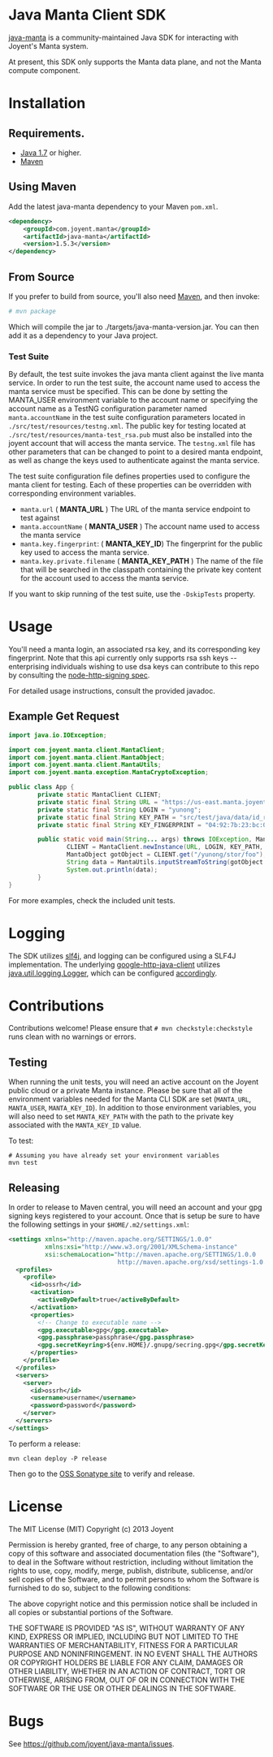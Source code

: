 # Java Manta Client SDK

[java-manta](http://joyent.github.com/java-manta) is a community-maintained Java
SDK for interacting with Joyent's Manta system.

At present, this SDK only supports the Manta data plane, and not the Manta
compute component.

# Installation
## Requirements.
* [Java 1.7](http://www.oracle.com/technetwork/java/javase/downloads/index.html) or higher.
* [Maven](https://maven.apache.org/)

## Using Maven
Add the latest java-manta dependency to your Maven `pom.xml`.

```xml
<dependency>
    <groupId>com.joyent.manta</groupId>
    <artifactId>java-manta</artifactId>
    <version>1.5.3</version>
</dependency>
```

## From Source
If you prefer to build from source, you'll also need
[Maven](https://maven.apache.org/), and then invoke:

``` bash
# mvn package
```

Which will compile the jar to ./targets/java-manta-version.jar. You can then
add it as a dependency to your Java project.

### Test Suite
By default, the test suite invokes the java manta client against the live manta
service.  In order to run the test suite, the account name used to access the
manta service must be specified.  This can be done by setting the MANTA_USER
environment variable to the account name or specifying the account name as a
TestNG configuration parameter named `manta.accountName` in the test suite
configuration parameters located in `./src/test/resources/testng.xml`.
The public key for testing located at `./src/test/resources/manta-test_rsa.pub`
must also be installed into the joyent account that will access the manta
service.  The `testng.xml` file has other parameters that can be changed to point
to a desired manta endpoint, as well as change the keys used to authenticate
against the manta service.

The test suite configuration file defines properties used to configure the manta client for testing.
Each of these properties can be overridden with corresponding environment variables.

* `manta.url` ( **MANTA_URL** )
The URL of the manta service endpoint to test against
* `manta.accountName` ( **MANTA_USER** )
The account name used to access the manta service
* `manta.key.fingerprint`: ( **MANTA_KEY_ID**)
The fingerprint for the public key used to access the manta service.
* `manta.key.private.filename` ( **MANTA_KEY_PATH** )
The name of the file that will be searched in the classpath containing the private key content
for the account used to access the manta service.
 
If you want to skip running of the test suite, use the `-DskipTests` property.

# Usage

You'll need a manta login, an associated rsa key, and its corresponding key
fingerprint. Note that this api currently only supports rsa ssh keys --
enterprising individuals wishing to use dsa keys can contribute to this repo by
consulting the [node-http-signing
spec](https://github.com/joyent/node-http-signature/blob/master/http_signing.md).

For detailed usage instructions, consult the provided javadoc.

## Example Get Request
``` java
import java.io.IOException;

import com.joyent.manta.client.MantaClient;
import com.joyent.manta.client.MantaObject;
import com.joyent.manta.client.MantaUtils;
import com.joyent.manta.exception.MantaCryptoException;

public class App {
        private static MantaClient CLIENT;
        private static final String URL = "https://us-east.manta.joyent.com";
        private static final String LOGIN = "yunong";
        private static final String KEY_PATH = "src/test/java/data/id_rsa";
        private static final String KEY_FINGERPRINT = "04:92:7b:23:bc:08:4f:d7:3b:5a:38:9e:4a:17:2e:df";

        public static void main(String... args) throws IOException, MantaCryptoException {
                CLIENT = MantaClient.newInstance(URL, LOGIN, KEY_PATH, KEY_FINGERPRINT);
                MantaObject gotObject = CLIENT.get("/yunong/stor/foo");
                String data = MantaUtils.inputStreamToString(gotObject.getDataInputStream());
                System.out.println(data);
        }
}
```

For more examples, check the included unit tests.

# Logging

The SDK utilizes [slf4j](http://www.slf4j.org/), and logging
can be configured using a SLF4J implementation. The underlying
[google-http-java-client](https://code.google.com/p/google-http-java-client/)
utilizes
[java.util.logging.Logger](http://docs.oracle.com/javase/7/docs/api/java/util/logging/Logger.html),
which can be configured
[accordingly](https://code.google.com/p/google-http-java-client/wiki/HTTP).

# Contributions

Contributions welcome! Please ensure that `# mvn checkstyle:checkstyle` runs
clean with no warnings or errors.

## Testing

When running the unit tests, you will need an active account on the Joyent public 
cloud or a private Manta instance. Please be sure that all of the environment
variables needed for the Manta CLI SDK are set (`MANTA_URL`, `MANTA_USER`,
`MANTA_KEY_ID`). In addition to those environment variables, you will also need to
set `MANTA_KEY_PATH` with the path to the private key associated with the
`MANTA_KEY_ID` value.

To test:
```
# Assuming you have already set your environment variables
mvn test
```

## Releasing

In order to release to Maven central, you will need an account and your gpg signing
keys registered to your account. Once that is setup be sure to have the following
settings in your `$HOME/.m2/settings.xml`:

```xml
<settings xmlns="http://maven.apache.org/SETTINGS/1.0.0"
          xmlns:xsi="http://www.w3.org/2001/XMLSchema-instance"
          xsi:schemaLocation="http://maven.apache.org/SETTINGS/1.0.0
                              http://maven.apache.org/xsd/settings-1.0.0.xsd">
  <profiles>
    <profile>
      <id>ossrh</id>
      <activation>
        <activeByDefault>true</activeByDefault>
      </activation>
      <properties>
        <!-- Change to executable name -->
        <gpg.executable>gpg</gpg.executable>
        <gpg.passphrase>passphrase</gpg.passphrase>
        <gpg.secretKeyring>${env.HOME}/.gnupg/secring.gpg</gpg.secretKeyring>
      </properties>
    </profile>
  </profiles>
  <servers>
    <server>
      <id>ossrh</id>
      <username>username</username>
      <password>password</password>
    </server>
  </servers>
</settings>
```

To perform a release:

```
mvn clean deploy -P release
```

Then go to the [OSS Sonatype site](https://oss.sonatype.org) to verify and release.

# License

The MIT License (MIT)
Copyright (c) 2013 Joyent

Permission is hereby granted, free of charge, to any person obtaining a copy of
this software and associated documentation files (the "Software"), to deal in
the Software without restriction, including without limitation the rights to
use, copy, modify, merge, publish, distribute, sublicense, and/or sell copies of
the Software, and to permit persons to whom the Software is furnished to do so,
subject to the following conditions:

The above copyright notice and this permission notice shall be included in all
copies or substantial portions of the Software.

THE SOFTWARE IS PROVIDED "AS IS", WITHOUT WARRANTY OF ANY KIND, EXPRESS OR
IMPLIED, INCLUDING BUT NOT LIMITED TO THE WARRANTIES OF MERCHANTABILITY,
FITNESS FOR A PARTICULAR PURPOSE AND NONINFRINGEMENT. IN NO EVENT SHALL THE
AUTHORS OR COPYRIGHT HOLDERS BE LIABLE FOR ANY CLAIM, DAMAGES OR OTHER
LIABILITY, WHETHER IN AN ACTION OF CONTRACT, TORT OR OTHERWISE, ARISING FROM,
OUT OF OR IN CONNECTION WITH THE SOFTWARE OR THE USE OR OTHER DEALINGS IN THE
SOFTWARE.

# Bugs

See <https://github.com/joyent/java-manta/issues>.

